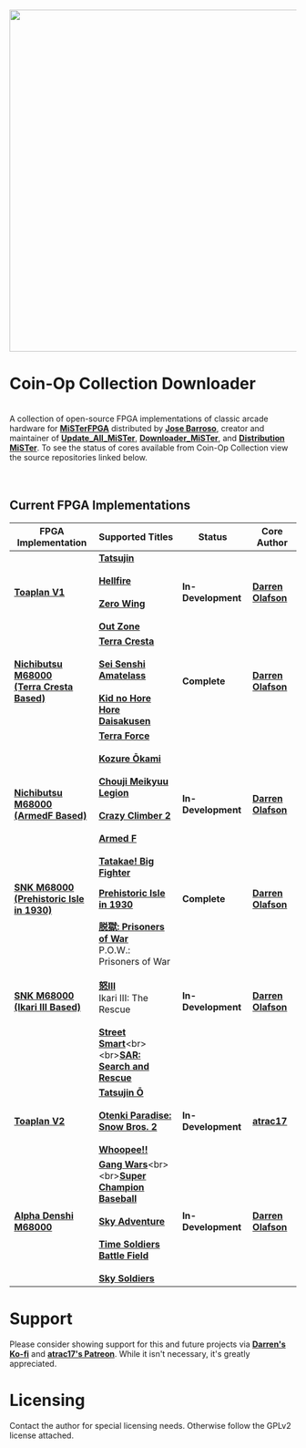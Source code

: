 
<br>
<p align="center">
<img width="1200" height="600" src="https://user-images.githubusercontent.com/32810066/193119551-3e843180-0c63-46eb-a512-15bca039b4c6.png">
</p>

# Coin-Op Collection Downloader

<br>A collection of open-source FPGA implementations of classic arcade hardware for [**MiSTerFPGA**](https://github.com/MiSTer-devel/Main_MiSTer/wiki) distributed by [**Jose Barroso**](https://github.com/theypsilon/), creator and maintainer of [**Update_All_MiSTer**](https://github.com/theypsilon/Update_All_MiSTer), [**Downloader_MiSTer**](https://github.com/MiSTer-devel/Downloader_MiSTer), and [**Distribution MiSTer**](https://github.com/MiSTer-devel/Distribution_MiSTer). To see the status of cores available from Coin-Op Collection view the source repositories linked below.<br><br><br>

## Current FPGA Implementations

| FPGA Implementation | Supported Titles | Status  | Core Author |
|---------------------|------------------|---------|-------------|
| [**Toaplan V1**](https://github.com/va7deo/zerowing) | [**Tatsujin**](https://en.wikipedia.org/wiki/Truxton_%28video_game%29)<br><br>[**Hellfire**](https://en.wikipedia.org/wiki/Hellfire_%28video_game%29)<br><br>[**Zero Wing**](https://en.wikipedia.org/wiki/Zero_Wing)<br><br>[**Out Zone**](https://en.wikipedia.org/wiki/Out_Zone)| **In-Development** | [**Darren Olafson**](https://twitter.com/Darren__O) |
| [**Nichibutsu M68000<br>(Terra Cresta Based)**](https://github.com/va7deo/TerraCresta) | [**Terra Cresta**](https://en.wikipedia.org/wiki/Terra_Cresta)<br><br>[**Sei Senshi Amatelass**](https://en.wikipedia.org/wiki/Nihon_Bussan)<br><br>[**Kid no Hore Hore Daisakusen**](https://en.wikipedia.org/wiki/Nihon_Bussan) | **Complete** | [**Darren Olafson**](https://twitter.com/Darren__O) |
| [**Nichibutsu M68000<br>(ArmedF Based)**](https://github.com/va7deo/ArmedF) | [**Terra Force**](https://en.wikipedia.org/wiki/Nihon_Bussan)<br><br>[**Kozure Ōkami**](https://en.wikipedia.org/wiki/Nihon_Bussan)<br><br>[**Chouji Meikyuu Legion**](https://en.wikipedia.org/wiki/Nihon_Bussan)<br><br>[**Crazy Climber 2**](https://en.wikipedia.org/wiki/Nihon_Bussan)<br><br>[**Armed F**](https://en.wikipedia.org/wiki/Formation_Armed_F)<br><br>[**Tatakae! Big Fighter**](https://en.wikipedia.org/wiki/Nihon_Bussan) | **In-Development** | [**Darren Olafson**](https://twitter.com/Darren__O) |
| [**SNK M68000<br>(Prehistoric Isle in 1930)**](https://github.com/va7deo/PrehistoricIsle) | [**Prehistoric Isle in 1930**](https://en.wikipedia.org/wiki/Prehistoric_Isle) | **Complete** | [**Darren Olafson**](https://twitter.com/Darren__O) |
| [**SNK M68000<br>(Ikari III Based)**](https://github.com/va7deo/SNK68)|  [**脱獄: Prisoners of War**](https://en.wikipedia.org/wiki/P.O.W.:_Prisoners_of_War)<br>P.O.W.: Prisoners of War<br><br>[**怒III**](https://en.wikipedia.org/wiki/Ikari_III:_The_Rescue)<br>Ikari III: The Rescue<br><br>[**Street Smart**](https://en.wikipedia.org/wiki/Street_Smart_(video_game))<br><br>[**SAR: Search and Rescue**](http://snk.fandom.com/wiki/SAR:_Search_and_Rescue) | **In-Development** | [**Darren Olafson**](https://twitter.com/Darren__O) |
| [**Toaplan V2**](https://github.com/atrac17/Toaplan2) | [**Tatsujin Ō**](https://en.wikipedia.org/wiki/Truxton_II)<br><br>[**Otenki Paradise: Snow Bros. 2**](https://en.wikipedia.org/wiki/Snow_Bros._2:_With_New_Elves)<br><br>[**Whoopee!!**](https://en.wikipedia.org/wiki/Pipi_%26_Bibi%27s) | **In-Development** | [**atrac17**](https://github.com/atrac17) |
| [**Alpha Denshi M68000**](https://github.com/va7deo/alpha68k) | [**Gang Wars**](https://en.wikipedia.org/wiki/Gang_Wars_(video_game))<br><br>[**Super Champion Baseball**](https://snk.fandom.com/wiki/Super_Champion_Baseball)<br><br>[**Sky Adventure**](https://snk.fandom.com/wiki/Sky_Adventure)<br><br>[**Time Soldiers<br>Battle Field**](https://en.wikipedia.org/wiki/Time_Soldiers)<br><br>[**Sky Soldiers**](https://en.wikipedia.org/wiki/Sky_Soldiers) | **In-Development** | [**Darren Olafson**](https://twitter.com/Darren__O) |

# Support

Please consider showing support for this and future projects via [**Darren's Ko-fi**](https://ko-fi.com/darreno) and [**atrac17's Patreon**](https://www.patreon.com/atrac17). While it isn't necessary, it's greatly appreciated.

# Licensing

Contact the author for special licensing needs. Otherwise follow the GPLv2 license attached.
